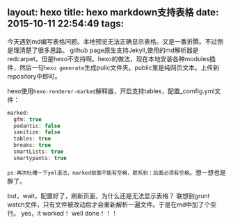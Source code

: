 layout: hexo
title: hexo markdown支持表格
date: 2015-10-11 22:54:49
tags:
---
今天遇到md编写表格问题。本地预览无法正确显示表格。又是一番折腾。不过倒是理清楚了很多思路。
github page原生支持Jekyll,使用的md解析器是redcarpet，但是hexo不支持啊。hexo的做法，现在本地安装各种modules插件，然后一句`hexo generate`生成pulic文件夹。public里是纯网页文本。上传到repository中即可。

hexo使用`hexo-renderer-marked`解释器，开启支持tables，配置_comfig.yml文件：
```javascript
marked:
  gfm: true
  pedantic: false
  sanitize: false
  tables: true
  breaks: true
  smartLists: true
  smartypants: true
```
`ps:再次吐槽一下yml语法，marked前面不能有空格，联系到：后面必须有空格`。想一想也是醉了。

but，wait，配置好了，刷新页面，为什么还是无法显示表格？
联想到grunt watch文件，只有文件被改动后才会重新解析一遍文件。于是在md中加了个空行。
yes，it worked！
well done！！！